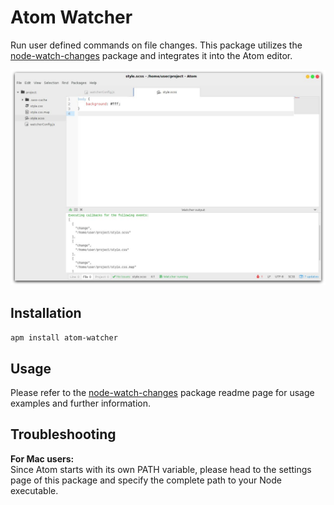 # Atom Watcher

Run user defined commands on file changes. This package utilizes the [node-watch-changes](https://www.npmjs.com/package/node-watch-changes) package and integrates it into the Atom editor.

![Watcher output](https://raw.githubusercontent.com/Seicun/atom-watcher/master/misc/output.jpg)

## Installation
`apm install atom-watcher`

## Usage
Please refer to the [node-watch-changes](https://www.npmjs.com/package/node-watch-changes) package readme page for usage examples and further information.

## Troubleshooting
**For Mac users:**  
Since Atom starts with its own PATH variable, please head to the settings page of this package and specify the complete path to your Node executable.
